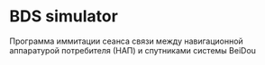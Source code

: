 # BDS simulator 

Программа иммитации сеанса связи между навигационной аппаратурой потребителя (НАП) и спутниками системы BeiDou
